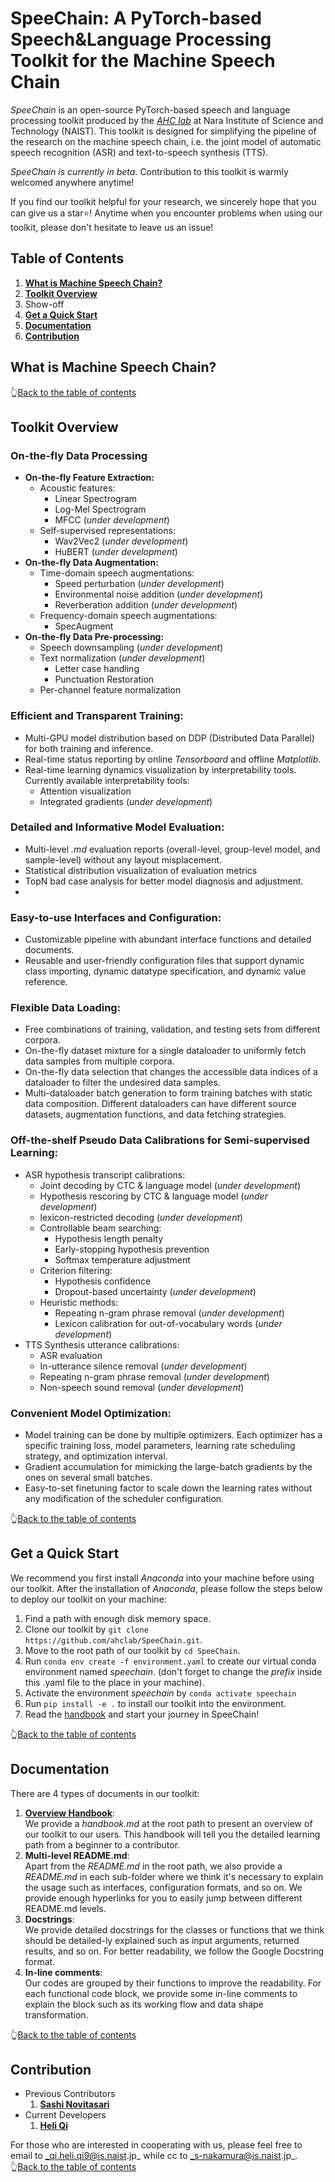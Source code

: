# SpeeChain: A PyTorch-based Speech&Language Processing Toolkit for the Machine Speech Chain
_SpeeChain_ is an open-source PyTorch-based speech and language processing toolkit produced by the [_AHC lab_](https://ahcweb01.naist.jp/en/) at Nara Institute of Science and Technology (NAIST). 
This toolkit is designed for simplifying the pipeline of the research on the machine speech chain, 
i.e. the joint model of automatic speech recognition (ASR) and text-to-speech synthesis (TTS). 

_SpeeChain is currently in beta._ Contribution to this toolkit is warmly welcomed anywhere anytime! 

If you find our toolkit helpful for your research, we sincerely hope that you can give us a star⭐! 
Anytime when you encounter problems when using our toolkit, please don't hesitate to leave us an issue!

## Table of Contents
1. [**What is Machine Speech Chain?**](https://github.com/ahclab/SpeeChain#toolkit-overview)
2. [**Toolkit Overview**](https://github.com/ahclab/SpeeChain#toolkit-overview)
3. Show-off 
4. [**Get a Quick Start**](https://github.com/ahclab/SpeeChain#get-a-quick-start)
5. [**Documentation**](https://github.com/ahclab/SpeeChain#documentation)
6. [**Contribution**](https://github.com/ahclab/SpeeChain#contribution)


## What is Machine Speech Chain?

👆[Back to the table of contents](https://github.com/ahclab/SpeeChain#table-of-contents)


## Toolkit Overview
### On-the-fly Data Processing
* **On-the-fly Feature Extraction:**
  * Acoustic features:
      * Linear Spectrogram
      * Log-Mel Spectrogram
      * MFCC (_under development_)
  * Self-supervised representations:
      * Wav2Vec2 (_under development_)
      * HuBERT (_under development_)
* **On-the-fly Data Augmentation:**
  * Time-domain speech augmentations:
      * Speed perturbation (_under development_)
      * Environmental noise addition (_under development_)
      * Reverberation addition (_under development_)
  * Frequency-domain speech augmentations:
      * SpecAugment
* **On-the-fly Data Pre-processing:**
  * Speech downsampling (_under development_)
  * Text normalization (_under development_)
    * Letter case handling
    * Punctuation Restoration
  * Per-channel feature normalization

### **Efficient and Transparent Training:**
* Multi-GPU model distribution based on DDP (Distributed Data Parallel) for both training and inference.
* Real-time status reporting by online _Tensorboard_ and offline _Matplotlib_.
* Real-time learning dynamics visualization by interpretability tools. Currently available interpretability tools:
  * Attention visualization
  * Integrated gradients (_under development_) 

### **Detailed and Informative Model Evaluation:**
* Multi-level _.md_ evaluation reports (overall-level, group-level model, and sample-level) without any layout misplacement. 
* Statistical distribution visualization of evaluation metrics
* TopN bad case analysis for better model diagnosis and adjustment.
* 
### **Easy-to-use Interfaces and Configuration:**
* Customizable pipeline with abundant interface functions and detailed documents. 
* Reusable and user-friendly configuration files that support dynamic class importing, dynamic datatype specification, and dynamic value reference. 

### **Flexible Data Loading:**
* Free combinations of training, validation, and testing sets from different corpora.
* On-the-fly dataset mixture for a single dataloader to uniformly fetch data samples from multiple corpora.
* On-the-fly data selection that changes the accessible data indices of a dataloader to filter the undesired data samples.
* Multi-dataloader batch generation to form training batches with static data composition. 
Different dataloaders can have different source datasets, augmentation functions, and data fetching strategies.

### **Off-the-shelf Pseudo Data Calibrations for Semi-supervised Learning:**
* ASR hypothesis transcript calibrations:
    * Joint decoding by CTC & language model (_under development_)
    * Hypothesis rescoring by CTC & language model (_under development_)
    * lexicon-restricted decoding (_under development_)
    * Controllable beam searching:
        * Hypothesis length penalty
        * Early-stopping hypothesis prevention
        * Softmax temperature adjustment
    * Criterion filtering:
        * Hypothesis confidence
        * Dropout-based uncertainty (_under development_)
    * Heuristic methods:
        * Repeating n-gram phrase removal (_under development_)
        * Lexicon calibration for out-of-vocabulary words (_under development_)
* TTS Synthesis utterance calibrations:
    * ASR evaluation
    * In-utterance silence removal (_under development_)
    * Repeating n-gram phrase removal (_under development_)
    * Non-speech sound removal (_under development_)

### **Convenient Model Optimization:**
* Model training can be done by multiple optimizers.
Each optimizer has a specific training loss, model parameters, learning rate scheduling strategy, and optimization interval. 
* Gradient accumulation for mimicking the large-batch gradients by the ones on several small batches.
* Easy-to-set finetuning factor to scale down the learning rates without any modification of the scheduler configuration. 

👆[Back to the table of contents](https://github.com/ahclab/SpeeChain#table-of-contents)


## Get a Quick Start
We recommend you first install *Anaconda* into your machine before using our toolkit. 
After the installation of *Anaconda*, please follow the steps below to deploy our toolkit on your machine:
1. Find a path with enough disk memory space.
2. Clone our toolkit by `git clone https://github.com/ahclab/SpeeChain.git`.
3. Move to the root path of our toolkit by `cd SpeeChain`.
4. Run `conda env create -f environment.yaml` to create our virtual conda environment named *speechain*.
(don't forget to change the _prefix_ inside this .yaml file to the place in your machine). 
5. Activate the environment *speechain* by `conda activate speechain`
6. Run `pip install -e .` to install our toolkit into the environment.
7. Read the [handbook]() and start your journey in SpeeChain!

👆[Back to the table of contents](https://github.com/ahclab/SpeeChain#table-of-contents)


## Documentation
There are 4 types of documents in our toolkit:
1. [**Overview Handbook**]():   
We provide a _handbook.md_ at the root path to present an overview of our toolkit to our users. 
This handbook will tell you the detailed learning path from a beginner to a contributor.
2. **Multi-level README.md**:  
Apart from the _README.md_ in the root path, we also provide a _README.md_ in each sub-folder where we think it's necessary to explain the usage such as interfaces, configuration formats, and so on.
We provide enough hyperlinks for you to easily jump between different README.md levels.
3. **Docstrings**:  
We provide detailed docstrings for the classes or functions that we think should be detailed-ly explained such as input arguments, returned results, and so on. 
For better readability, we follow the Google Docstring format.
4. **In-line comments**:  
Our codes are grouped by their functions to improve the readability. 
For each functional code block, we provide some in-line comments to explain the block such as its working flow and data shape transformation.

👆[Back to the table of contents](https://github.com/ahclab/SpeeChain#table-of-contents)


## Contribution
* Previous Contributors
  1. **[Sashi Novitasari](https://scholar.google.com/citations?user=nkkik34AAAAJ)**
* Current Developers
  1. **[Heli Qi](https://scholar.google.com/citations?user=CH-rTXsAAAAJ)** 

For those who are interested in cooperating with us, please feel free to email to _qi.heli.qi9@is.naist.jp_ while cc to _s-nakamura@is.naist.jp_.  
👆[Back to the table of contents](https://github.com/ahclab/SpeeChain#table-of-contents)
